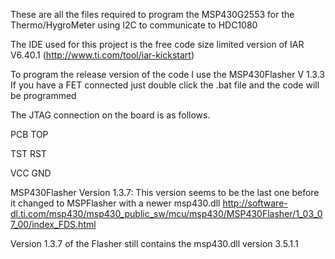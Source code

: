 These are all the files required to program the MSP430G2553 for the Thermo/HygroMeter using I2C to communicate to HDC1080

The IDE used for this project is the free code size limited version of IAR V6.40.1 (http://www.ti.com/tool/iar-kickstart)

To program the release version of the code I use the MSP430Flasher V 1.3.3
If you have a FET connected just double click the .bat file and the code will be programmed

The JTAG connection on the board is as follows.

 PCB TOP
 
   TST RST
   
   VCC GND

MSP430Flasher Version 1.3.7: This version seems to be the last one before it changed to MSPFlasher with a newer msp430.dll
http://software-dl.ti.com/msp430/msp430_public_sw/mcu/msp430/MSP430Flasher/1_03_07_00/index_FDS.html

Version 1.3.7 of the Flasher still contains the msp430.dll version 3.5.1.1
